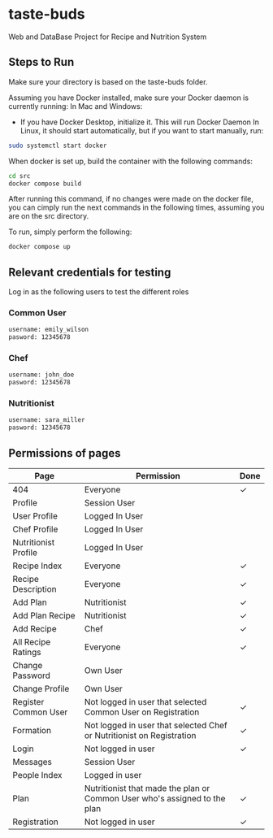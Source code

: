 # taste-buds
Web and DataBase Project for Recipe and Nutrition System

## Steps to Run
Make sure your directory is based on the taste-buds folder.

Assuming you have Docker installed, make sure your Docker daemon is currently running:
In Mac and Windows:
- If you have Docker Desktop, initialize it. This will run Docker Daemon
In Linux, it should start automatically, but if you want to start manually, run:
```bash
sudo systemctl start docker
```

When docker is set up, build the container with the following commands:
```bash
cd src
docker compose build 
```
After running this command, if no changes were made on the docker file, you can cimply run the next commands in the following times, assuming you are on the src directory.

To run, simply perform the following:

```bash
docker compose up
```

## Relevant credentials for testing
Log in as the following users to test the different roles

### Common User
```bash
username: emily_wilson
pasword: 12345678
```
### Chef
```bash
username: john_doe
pasword: 12345678
```

### Nutritionist
```bash
username: sara_miller
pasword: 12345678
```

## Permissions of pages

| Page                     | Permission                                                    | Done |
| ------------------------ | ------------------------------------------------------------- | ---- |
| 404                      | Everyone                                                      | &check; |
| Profile                  | Session User                                                  |   |
| User Profile             | Logged In User                                                |      |
| Chef Profile             | Logged In User                                                |      |
| Nutritionist Profile     | Logged In User                                                |      |
| Recipe Index             | Everyone                                                      | &check;  |
| Recipe Description       | Everyone                                                      | &check; |
| Add Plan                 | Nutritionist                                                  | &check;  |
| Add Plan Recipe          | Nutritionist                                                  | &check; |
| Add Recipe               | Chef                                                          | &check;  |
| All Recipe Ratings       | Everyone                                                      | &check;  |
| Change Password          | Own User                                                      |   |
| Change Profile           | Own User                                                      |  |
| Register Common User     | Not logged in user that selected Common User on Registration   | &check;  |
| Formation                | Not logged in user that selected Chef or Nutritionist on Registration | &check;  |
| Login                    | Not logged in user                                            | &check;  |
| Messages                 | Session User                                                  |   |
| People Index             | Logged in user                                                |   |
| Plan                     | Nutritionist that made the plan or Common User who's assigned to the plan | &check;  |
| Registration             | Not logged in user                                            | &check;  |




